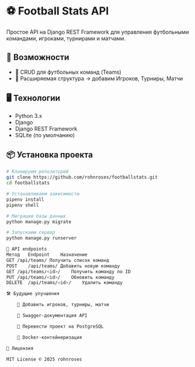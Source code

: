 # ⚽ Football Stats API

Простое API на Django REST Framework для управления футбольными командами, игроками, турнирами и матчами.

## 🚀 Возможности

- 📁 CRUD для футбольных команд (Teams)
- 📁 Расширяемая структура → добавим Игроков, Турниры, Матчи

## 🖥️ Технологии

- Python 3.x
- Django
- Django REST Framework
- SQLite (по умолчанию)

## 📦 Установка проекта

```bash
# Клонируем репозиторий
git clone https://github.com/rohnroses/footballstats.git
cd footballstats

# Устанавливаем зависимости
pipenv install
pipenv shell

# Миграции базы данных
python manage.py migrate

# Запускаем сервер
python manage.py runserver

🔗 API endpoints
Метод	Endpoint	Назначение
GET	/api/teams/	Получить список команд
POST	/api/teams/	Добавить новую команду
GET	/api/teams/<id>/	Получить команду по ID
PUT	/api/teams/<id>/	Обновить команду
DELETE	/api/teams/<id>/	Удалить команду

🛠️ Будущие улучшения

    📌 Добавить игроков, турниры, матчи

    📌 Swagger-документация API

    📌 Перевести проект на PostgreSQL

    📌 Docker-контейнеризация

🧾 Лицензия

MIT License © 2025 rohnroses    